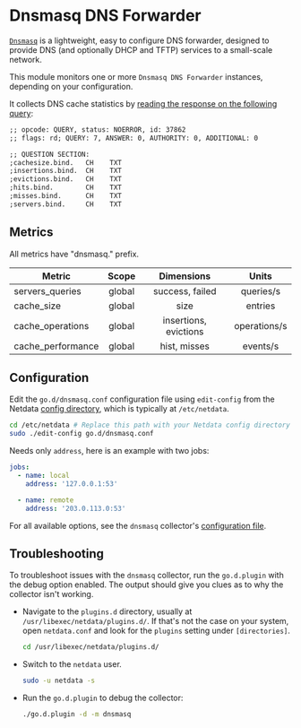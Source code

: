 <!--
title: "Dnsmasq DNS Forwarder"
description: "Monitor the health and performance of Dnsmasq DNS forwarders with zero configuration, per-second metric granularity, and interactive visualizations."
custom_edit_url: https://github.com/netdata/go.d.plugin/edit/master/modules/dnsmasq/README.md
sidebar_label: "Dnsmasq DNS Forwarder"
-->

# Dnsmasq DNS Forwarder

[`Dnsmasq`](http://www.thekelleys.org.uk/dnsmasq/doc.html) is a lightweight, easy to configure DNS forwarder, designed
to provide DNS (and optionally DHCP and TFTP) services to a small-scale network.

This module monitors one or more `Dnsmasq DNS Forwarder` instances, depending on your configuration.

It collects DNS cache statistics
by [reading the response on the following query](https://manpages.debian.org/stretch/dnsmasq-base/dnsmasq.8.en.html#NOTES):

```cmd
;; opcode: QUERY, status: NOERROR, id: 37862
;; flags: rd; QUERY: 7, ANSWER: 0, AUTHORITY: 0, ADDITIONAL: 0

;; QUESTION SECTION:
;cachesize.bind.   CH	 TXT
;insertions.bind.  CH	 TXT
;evictions.bind.   CH	 TXT
;hits.bind.        CH	 TXT
;misses.bind.      CH	 TXT
;servers.bind.     CH	 TXT
```

## Metrics

All metrics have "dnsmasq." prefix.

| Metric            | Scope  |      Dimensions       |    Units     |
|-------------------|:------:|:---------------------:|:------------:|
| servers_queries   | global |    success, failed    |  queries/s   |
| cache_size        | global |         size          |   entries    |
| cache_operations  | global | insertions, evictions | operations/s |
| cache_performance | global |     hist, misses      |   events/s   |

## Configuration

Edit the `go.d/dnsmasq.conf` configuration file using `edit-config` from the
Netdata [config directory](https://learn.netdata.cloud/docs/configure/nodes), which is typically at `/etc/netdata`.

```bash
cd /etc/netdata # Replace this path with your Netdata config directory
sudo ./edit-config go.d/dnsmasq.conf
```

Needs only `address`, here is an example with two jobs:

```yaml
jobs:
  - name: local
    address: '127.0.0.1:53'

  - name: remote
    address: '203.0.113.0:53'
```

For all available options, see the `dnsmasq`
collector's [configuration file](https://github.com/netdata/go.d.plugin/blob/master/config/go.d/dnsmasq.conf).

## Troubleshooting

To troubleshoot issues with the `dnsmasq` collector, run the `go.d.plugin` with the debug option enabled. The output
should give you clues as to why the collector isn't working.

- Navigate to the `plugins.d` directory, usually at `/usr/libexec/netdata/plugins.d/`. If that's not the case on
  your system, open `netdata.conf` and look for the `plugins` setting under `[directories]`.

  ```bash
  cd /usr/libexec/netdata/plugins.d/
  ```

- Switch to the `netdata` user.

  ```bash
  sudo -u netdata -s
  ```

- Run the `go.d.plugin` to debug the collector:

  ```bash
  ./go.d.plugin -d -m dnsmasq
  ```
